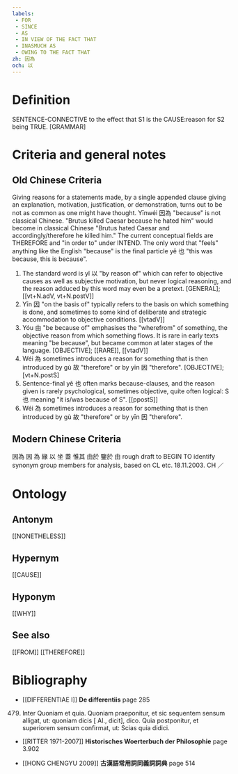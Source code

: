 ```yaml
---
labels: 
 - FOR
 - SINCE
 - AS
 - IN VIEW OF THE FACT THAT
 - INASMUCH AS
 - OWING TO THE FACT THAT
zh: 因為
och: 以
---
```


# Definition
SENTENCE-CONNECTIVE to the effect that S1 is the CAUSE:reason for S2 being TRUE. [GRAMMAR]
# Criteria and general notes
## Old Chinese Criteria
Giving reasons for a statements made, by a single appended clause giving an explanation, motivation, justification, or demonstration, turns out to be not as common as one might have thought. Yīnwéi 因為 "because" is not classical Chinese. "Brutus killed Caesar because he hated him" would become in classical Chinese "Brutus hated Caesar and accordingly/therefore he killed him." The current conceptual fields are THEREFORE and "in order to" under INTEND. The only word that "feels" anything like the English "because" is the final particle yě 也 "this was because, this is because".
1. The standard word is yǐ 以 "by reason of" which can refer to objective causes as well as subjective motivation, but never logical reasoning, and the reason adduced by this word may even be a pretext.
[GENERAL]; [[vt+N.adV, vt+N.postV]]
2. Yīn 因 "on the basis of" typically refers to the basis on which something is done, and sometimes to some kind of deliberate and strategic accommodation to objective conditions.
[[vtadV]]
3. Yóu 由 "be because of" emphasises the "wherefrom" of something, the objective reason from which something flows. It is rare in early texts meaning "be because", but became common at later stages of the language.
[OBJECTIVE]; [[RARE]], [[vtadV]]
4. Wéi 為 sometimes introduces a reason for something that is then introduced by gù 故 "therefore" or by yīn 因 "therefore".
[OBJECTIVE]; [vt+N.postS]
5. Sentence-final yě 也 often marks because-clauses, and the reason given is rarely psychological, sometimes objective, quite often logical: S 也 meaning "it is/was because of S".
[[ppostS]]
6. Wéi 為 sometimes introduces a reason for something that is then introduced by gù 故 "therefore" or by yīn 因 "therefore".
## Modern Chinese Criteria
因為
因
為
緣
以
坐
蓋
惟其
由於
鑒於
由
rough draft to BEGIN TO identify synonym group members for analysis, based on CL etc. 18.11.2003. CH ／
# Ontology

## Antonym
[[NONETHELESS]]
## Hypernym
[[CAUSE]]
## Hyponym
[[WHY]]
## See also
[[FROM]]
[[THEREFORE]]
# Bibliography
- [[DIFFERENTIAE I]]
**De differentiis** page 285
479. Inter Quoniam et quia. Quoniam praeponitur, et sic sequentem sensum alligat, ut: quoniam dicis [ Al., dicit], dico. Quia postponitur, et superiorem sensum confirmat, ut: Scias quia didici.
- [[RITTER 1971-2007]]
**Historisches Woerterbuch der Philosophie** page 3.902

- [[HONG CHENGYU 2009]]
**古漢語常用詞同義詞詞典** page 514
